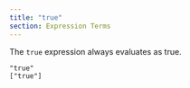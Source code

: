 ```yaml
---
title: "true"
section: Expression Terms
---
```


The `true` expression always evaluates as true.

    "true"
    ["true"]

